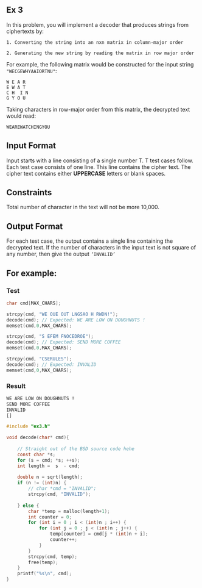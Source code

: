 ## Ex 3

In this problem, you will implement a decoder that produces strings from ciphertexts by:

    1. Converting the string into an nxn matrix in column-major order

    2. Generating the new string by reading the matrix in row major order

For example, the following matrix would be constructed for the input string `"WECGEWHYAAIORTNU"`:

    W E A R
    E W A T
    C H  I N
    G Y O U


Taking characters in row-major order from this matrix, the decrypted text would read:

`WEAREWATCHINGYOU`

## Input Format

Input starts with a line consisting of a single number T. T test cases follow. Each test case consists of one line. This line contains the cipher text. The cipher text contains either **UPPERCASE** letters or blank spaces.  

## Constraints

Total number of character in the text will not be more 10,000.

## Output Format

For each test case, the output contains a single line containing the decrypted text. If the number of characters in the input text is not square of any number, then give the output `‘INVALID’`

## For example:

### Test

```c
char cmd[MAX_CHARS];

strcpy(cmd, "WE OUE OUT LNGSAO H RWDN!");
decode(cmd); // Expected: WE ARE LOW ON DOUGHNUTS !
memset(cmd,0,MAX_CHARS);

strcpy(cmd, "S EFEM FNOCEDROE");
decode(cmd); // Expected: SEND MORE COFFEE
memset(cmd,0,MAX_CHARS);

strcpy(cmd, "CSERULES");
decode(cmd); // Expected: INVALID
memset(cmd,0,MAX_CHARS);
```

### Result

```bash
WE ARE LOW ON DOUGHNUTS !
SEND MORE COFFEE
INVALID
[]
```

```c
#include "ex3.h"

void decode(char* cmd){
    
    // Straight out of the BSD source code hehe
    const char *s;
    for (s = cmd; *s; ++s);    
    int length =  s  - cmd;
    
    double n = sqrt(length);
    if (n != (int)n) {
        // char *cmd = "INVALID";
        strcpy(cmd, "INVALID");
        
    } else {      
        char *temp = malloc(length+1);
        int counter = 0;
        for (int i = 0 ; i < (int)n ; i++) {
            for (int j = 0 ; j < (int)n ; j++) {
                temp[counter] = cmd[j * (int)n + i];
                counter++;
            }
        }
        strcpy(cmd, temp);
        free(temp);
    }  
    printf("%s\n", cmd);
}
```